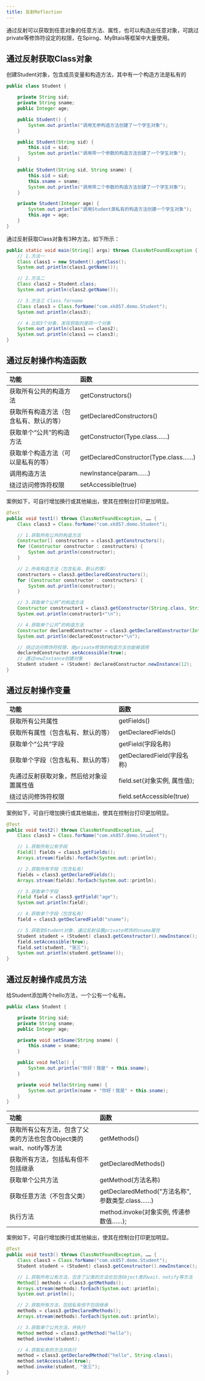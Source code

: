 ```yaml
---
title: 反射Reflection
---
```




通过反射可以获取到任意对象的任意方法、属性，也可以构造出任意对象，可跳过private等修饰符设定的权限，在Spirng、MyBtais等框架中大量使用。

## 通过反射获取Class对象

创建Student对象，包含成员变量和构造方法，其中有一个构造方法是私有的

~~~java
public class Student {

    private String sid;
    private String sname;
    public Integer age;

    public Student() {
        System.out.println("调用无参构造方法创建了一个学生对象");
    }

    public Student(String sid) {
        this.sid = sid;
        System.out.println("调用带一个参数的构造方法创建了一个学生对象");
    }

    public Student(String sid, String sname) {
        this.sid = sid;
        this.sname = sname;
        System.out.println("调用带二个参数的构造方法创建了一个学生对象");
    }

    private Student(Integer age) {
        System.out.println("调用Student类私有的构造方法创建一个学生对象");
        this.age = age;
    }
}
~~~

通过反射获取Class对象有3种方法，如下所示：

~~~java
public static void main(String[] args) throws ClassNotFoundException {
    // 1.方法一 
    Class class1 = new Student().getClass(); 
    System.out.println(class1.getName()); 

    // 2.方法二 
    Class class2 = Student.class;
    System.out.println(class2.getName());

    // 3.方法三 Class.forname
    Class class3 = Class.forName("com.xk857.demo.Student");
    System.out.println(class3);

    // 4.比较3个对象，发现获取的是同一个对象
    System.out.println(class1 == class2);
    System.out.println(class1 == class3);
}
~~~

## 通过反射操作构造函数

| 功能                                   | 函数                                 |
| :------------------------------------- | :----------------------------------- |
| 获取所有公共的构造方法                 | getConstructors()                    |
| 获取所有构造方法（包含私有、默认的等） | getDeclaredConstructors()            |
| 获取单个“公共”的构造方法               | getConstructor(Type.class……)         |
| 获取单个构造方法（可以是私有的等）     | getDeclaredConstructor(Type.class……) |
| 调用构造方法                           | newInstance(param……)                 |
| 绕过访问修饰符权限                     | setAccessible(true)                  |

案例如下，可自行增加换行或其他输出，使其在控制台打印更加明显。

```java
@Test
public void test1() throws ClassNotFoundException, …… {
    Class class3 = Class.forName("com.xk857.demo.Student");

    // 1.获取所有公共的构造方法
    Constructor[] constructors = class3.getConstructors();
    for (Constructor constructor : constructors) {
        System.out.println(constructor);
    }

    // 2.所有构造方法（包含私有、默认的等）
    constructors = class3.getDeclaredConstructors();
    for (Constructor constructor : constructors) {
        System.out.println(constructor);
    }

    // 3.获取单个公共”的构造方法
    Constructor constructor1 = class3.getConstructor(String.class, String.class);
    System.out.println(constructor1+"\n");

    // 4.获取单个公共”的构造方法
    Constructor declaredConstructor = class3.getDeclaredConstructor(Integer.class);
    System.out.println(declaredConstructor+"\n");

    // 绕过访问修饰符权限，使private修饰的构造方法也能被调用
    declaredConstructor.setAccessible(true);
    // 通过newInstance创建对象
    Student student = (Student) declaredConstructor.newInstance(12);
}
```

## 通过反射操作变量

| 功能                                     | 函数                         |
| :--------------------------------------- | :--------------------------- |
| 获取所有公共属性                         | getFields()                  |
| 获取所有属性（包含私有、默认的等）       | getDeclaredFields()          |
| 获取单个"公共"字段                       | getField(字段名称)           |
| 获取单个字段（包含私有、默认的等）       | getDeclaredField(字段名称)   |
| 先通过反射获取对象，然后给对象设置属性值 | field.set(对象实例, 属性值); |
| 绕过访问修饰符权限                       | field.setAccessible(true)    |

案例如下，可自行增加换行或其他输出，使其在控制台打印更加明显。

```java
@Test
public void test2() throws ClassNotFoundException, ……{
    Class class3 = Class.forName("com.xk857.demo.Student");

    // 1.获取所有公有字段
    Field[] fields = class3.getFields();
    Arrays.stream(fields).forEach(System.out::println);

    // 2.获取所有字段（包含私有）
    fields = class3.getDeclaredFields();
    Arrays.stream(fields).forEach(System.out::println);

    // 3.获取单个字段
    Field field = class3.getField("age");
    System.out.println(field);

    // 4.获取单个字段（包含私有）
    field = class3.getDeclaredField("sname");

    // 5.获取到Student对象，通过反射设置private修饰的sname属性
    Student student = (Student) class3.getConstructor().newInstance();
    field.setAccessible(true);
    field.set(student, "张三");
    System.out.println(student.getSname());
}
```

## 通过反射操作成员方法

给Student添加两个hello方法，一个公有一个私有。

~~~java
public class Student {

    private String sid;
    private String sname;
    public Integer age;

    private void setSname(String sname) {
        this.sname = sname;
    }

    public void hello() {
        System.out.println("你好！我是" + this.sname);
    }

    private void hello(String name) {
        System.out.println(name + "你好！我是" + this.sname);
    }
}
~~~

| 功能                                                         | 函数                                            |
| :----------------------------------------------------------- | :---------------------------------------------- |
| 获取所有公有方法，包含了父类的方法也包含Object类的wait、notify等方法 | getMethods()                                    |
| 获取所有方法，包括私有但不包括继承                           | getDeclaredMethods()                            |
| 获取单个公共方法                                             | getMethod(方法名称)                             |
| 获取任意方法（不包含父类）                                   | getDeclaredMethod("方法名称", 参数类型.class……) |
| 执行方法                                                     | method.invoke(对象实例, 传递参数值……);          |

案例如下，可自行增加换行或其他输出，使其在控制台打印更加明显。

```java
@Test
public void test3() throws ClassNotFoundException, …… {
    Class class3 = Class.forName("com.xk857.demo.Student");
    Student student = (Student) class3.getConstructor().newInstance();

    // 1.获取所有公有方法，包含了父类的方法也包含Object类的wait、notify等方法
    Method[] methods = class3.getMethods();
    Arrays.stream(methods).forEach(System.out::println);
    System.out.println();

    // 2.获取所有方法，包括私有但不包括继承
    methods = class3.getDeclaredMethods();
    Arrays.stream(methods).forEach(System.out::println);

    // 3.获取单个公共方法，并执行
    Method method = class3.getMethod("hello");
    method.invoke(student);

    // 4.获取私有的方法并执行
    method = class3.getDeclaredMethod("hello", String.class);
    method.setAccessible(true);
    method.invoke(student, "张三");
}
```